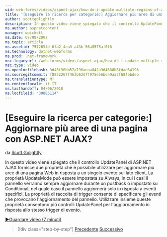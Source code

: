 ```yaml
---
uid: web-forms/videos/aspnet-ajax/how-do-i-update-multiple-regions-of-a-page-with-aspnet-ajax
title: '[Eseguire la ricerca per categorie:] Aggiornare più aree di una pagina con ASP.NET AJAX? | Microsoft Docs'
author: scottgolightly
description: In questo video viene spiegato che il controllo UpdatePanel di ASP.NET AJAX fornisce due proprietà che è possibile utilizzare per aggiornare più aree di una pagina Web in risposta...
ms.author: aspnetcontent
manager: wpickett
ms.date: 07/09/2007
ms.topic: article
ms.assetid: 7572654d-6fa2-4ea3-a43b-56a8578af0f6
ms.technology: dotnet-webforms
ms.prod: .net-framework
msc.legacyurl: /web-forms/videos/aspnet-ajax/how-do-i-update-multiple-regions-of-a-page-with-aspnet-ajax
msc.type: video
ms.openlocfilehash: 3d48f90bb57a796aeaa842a964688b8fdad64196
ms.sourcegitcommit: f8852267f463b62d7f975e56bea9aa3f68fbbdeb
ms.translationtype: MT
ms.contentlocale: it-IT
ms.lasthandoff: 04/06/2018
ms.locfileid: "30885114"
---
```

<a name="how-do-i-update-multiple-regions-of-a-page-with-aspnet-ajax"></a>[Eseguire la ricerca per categorie:] Aggiornare più aree di una pagina con ASP.NET AJAX?
====================
da [Scott Golightly](https://github.com/scottgolightly)

In questo video viene spiegato che il controllo UpdatePanel di ASP.NET AJAX fornisce due proprietà che è possibile utilizzare per aggiornare più aree di una pagina Web in risposta a un singolo evento sul lato client. La proprietà UpdateMode può essere impostata su Always, in cui i casi il pannello verranno sempre aggiornare durante un postback o impostato su Conditional, nel quale caso il pannello aggiornerà solo in risposta a eventi specifici. La proprietà di raccolta di trigger consente di specificare gli eventi che provocano l'aggiornamento del pannello. Utilizzare insieme queste proprietà consentono più controlli UpdatePanel per l'aggiornamento in risposta allo stesso trigger di evento.

[&#9654;Guardare video (7 minuti)](https://channel9.msdn.com/Blogs/ASP-NET-Site-Videos/how-do-i-update-multiple-regions-of-a-page-with-aspnet-ajax)

> [!div class="step-by-step"]
> [Precedente](how-do-i-implement-the-ajax-after-processing-pattern.md)
> [Successivo](how-do-i-choose-between-methods-of-ajax-page-updates.md)
